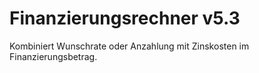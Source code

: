# Finanzierungsrechner v5.3

Kombiniert Wunschrate oder Anzahlung mit Zinskosten im Finanzierungsbetrag.
